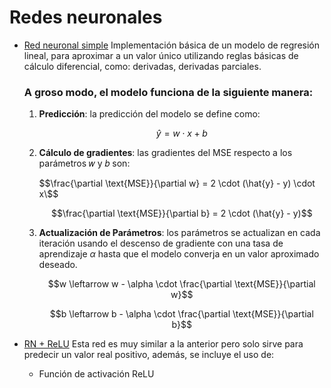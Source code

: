 # Redes neuronales
- [Red neuronal simple](https://github.com/Berishten/Redes-neuronales/blob/main/Red_neuronal_simple.ipynb)
   Implementación básica de un modelo de regresión lineal, para aproximar a un valor único utilizando reglas básicas
   de cálculo diferencial, como: derivadas, derivadas parciales.
  
   ### A groso modo, el modelo funciona de la siguiente manera:
     1. **Predicción**: la predicción del modelo se define como:
        
        $$\hat{y} = w \cdot x + b$$
     2. **Cálculo de gradientes**: las gradientes del MSE respecto a los parámetros 𝑤 y 𝑏 son:
        
        $$\frac{\partial \text{MSE}}{\partial w} = 2 \cdot (\hat{y} - y) \cdot x\$$
        
        $$\frac{\partial \text{MSE}}{\partial b} = 2 \cdot (\hat{y} - y)$$
        
     3. **Actualización de Parámetros**: los parámetros se actualizan en cada iteración usando el descenso de
        gradiente con una tasa de aprendizaje $\alpha$ hasta que el modelo converja en un valor aproximado deseado.

        $$w \leftarrow w - \alpha \cdot \frac{\partial \text{MSE}}{\partial w}$$

        $$b \leftarrow b - \alpha \cdot \frac{\partial \text{MSE}}{\partial b}$$
        
- [RN + ReLU](https://github.com/Berishten/Redes-neuronales/blob/main/RN_%2B_ReLU.ipynb)
   Esta red es muy similar a la anterior pero solo sirve para predecir un valor real positivo, además,
   se incluye el uso de:
   - Función de activación ReLU
